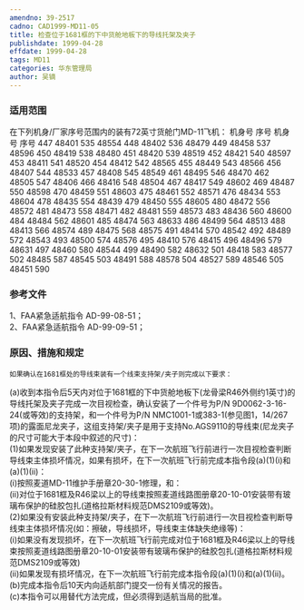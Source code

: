 ```yaml
---
amendno: 39-2517  
cadno: CAD1999-MD11-05  
title: 检查位于1681框的下中货舱地板下的导线托架及夹子  
publishdate: 1999-04-28  
effdate: 1999-04-28  
tags: MD11  
categories: 华东管理局  
author: 吴镝  
---
```

  
### 适用范围  
在下列机身/厂家序号范围内的装有72英寸货舱门MD-11飞机：
机身号 序号  机身号 序号
447 48401 535 48554
448 48402 536 48479
449 48458 537 48596
450 48419 538 48480
451 48420 539 48519
452 48421 540 48597
453 48411 541 48520
454 48412 542 48565
455 48449 543 48566
456 48407 544 48533
457 48408 545 48549
461 48495 546 48470
462 48505 547 48406
466 48416 548 48504
467 48417 549 48602
469 48487 550 48598
470 48459 551 48603 475 48461 552 48571 476 48434 553 48604 478 48435 554 48439 479 48450 555 48605 480 48472 556 48572 481 48473 558 48471 482 48481 559 48573 483 48436 560 48600 484 48484 562 48601 485 48474 563 48633 486 48499 564 48513 488 48413 566 48574 489 48475 568 48575 491 48414 570 48542 492 48489 572 48543 493 48500 574 48576 495 48410 576 48415 496 48496 579 48631 497 48460 580 48544 499 48490 582 48632 501 48418 583 48577 502 48485 587 48545 503 48491 588 48578 504 48527 589 48546 505 48451 590  
  
<!--more-->  
### 参考文件  
1、FAA紧急适航指令 AD-99-08-51；  
 2、FAA紧急适航指令 AD-99-09-51；  
  
### 原因、措施和规定  
    如果确认在1681框处的导线束装有一个线束支持架/夹子则完成以下要求：  
(a)收到本指令后5天内对位于1681框的下中货舱地板下(龙骨梁R46外侧约1英寸)的导线托架及夹子完成一次目视检查，确认安装了一个件号为P/N 9D0062-3-16-24(或等效)的支持架，和一个件号为P/N NMC1001-1或383-1(参见图1，14/267项)的露面尼龙夹子，这组支持架/夹子是用于支持No.AGS9110的导线束(尼龙夹子的尺寸可能大于本段中叙述的尺寸)：  
    (1)如果发现安装了此种支持架/夹子，在下一次航班飞行前进行一次目视检查判断导线束主体损坏情况，如果有损坏，在下一次航班飞行前完成本指令段(a)(1)(i)和(a)(1)(ii)：  
(i)按照麦道MD-11维护手册章20-30-1修理，和：  
        (ii)对位于1681框及R46梁以上的导线束按照麦道线路图册章20-10-01安装带有玻璃布保护的硅胶包扎(道格拉斯材料规范DMS2109或等效)。  
    (2)如果没有安装此种支持架/夹子，在下一次航班飞行前进行一次目视检查判断导线束主体损坏情况(如：擦破，导线损坏，导线束主体缺失绝缘等)：  
        (i)如果没有发现损坏，在下一次航班飞行前完成对位于1681框及R46梁以上的导线束按照麦道线路图册章20-10-01安装带有玻璃布保护的硅胶包扎(道格拉斯材料规范DMS2109或等效)  
        (ii)如果发现有损坏情况，在下一次航班飞行前完成本指令段(a)(1)(i)和(a)(1)(ii)。  
(b)完成本指令后10天内向适航部门提交一份有关情况的报告。  
(c)本指令可以用替代方法完成，但必须得到适航当局的批准。  
  
